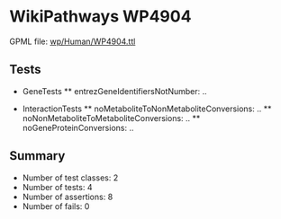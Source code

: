 # WikiPathways WP4904

GPML file: [wp/Human/WP4904.ttl](wp/Human/WP4904.ttl)

## Tests

* GeneTests
** entrezGeneIdentifiersNotNumber: ..

* InteractionTests
** noMetaboliteToNonMetaboliteConversions: ..
** noNonMetaboliteToMetaboliteConversions: ..
** noGeneProteinConversions: ..

## Summary

* Number of test classes: 2
* Number of tests: 4
* Number of assertions: 8
* Number of fails: 0
